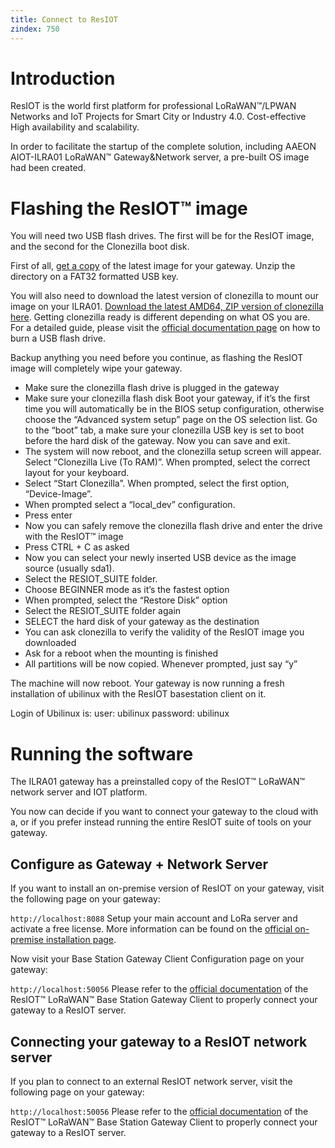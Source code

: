 ```yaml
---
title: Connect to ResIOT
zindex: 750
---
```


# Introduction
ResIOT is the world first platform for professional LoRaWAN™/LPWAN Networks and IoT Projects for Smart City or Industry 4.0. Cost-effective High availability and scalability.

In order to facilitate the startup of the complete solution, including AAEON AIOT-ILRA01 LoRaWAN™ Gateway&Network server, a pre-built OS image had been created.

# Flashing the ResIOT™ image

You will need two USB flash drives. The first will be for the ResIOT image, and the second for the Clonezilla boot disk.

First of all, [get a copy](http://update.resiot.io/images/aaeon_ilra01_resiot.tar.gz) of the latest image for your gateway. Unzip the directory on a FAT32 formatted USB key.

You will also need to download the latest version of clonezilla to mount our image on your ILRA01. [Download the latest AMD64, ZIP version of clonezilla here](http://clonezilla.org/downloads/download.php?branch=stable). Getting clonezilla ready is different depending on what OS you are. For a detailed guide, please visit the [official documentation page](http://clonezilla.org/liveusb.php) on how to burn a USB flash drive.

Backup anything you need before you continue, as flashing the ResIOT image will completely wipe your gateway.

* Make sure the clonezilla flash drive is plugged in the gateway
* Make sure your clonezilla flash disk Boot your gateway, if it’s the first time you will automatically be in the BIOS setup configuration, otherwise choose the “Advanced system setup” page on the OS selection list. Go to the “boot” tab, a make sure your clonezilla USB key is set to boot before the hard disk of the gateway. Now you can save and exit.
* The system will now reboot, and the clonezilla setup screen will appear. Select “Clonezilla Live (To RAM)”. When prompted, select the correct layout for your keyboard.
* Select “Start Clonezilla”. When prompted, select the first option, “Device-Image”.
* When prompted select a “local_dev” configuration.
* Press enter
* Now you can safely remove the clonezilla flash drive and enter the drive with the ResIOT™ image
* Press CTRL + C as asked
* Now you can select your newly inserted USB device as the image source (usually sda1).
* Select the RESIOT_SUITE folder.
* Choose BEGINNER mode as it’s the fastest option
* When prompted, select the “Restore Disk” option
* Select the RESIOT_SUITE folder again
* SELECT the hard disk of your gateway as the destination
* You can ask clonezilla to verify the validity of the ResIOT image you downloaded
* Ask for a reboot when the mounting is finished
* All partitions will be now copied. Whenever prompted, just say “y”

The machine will now reboot. Your gateway is now running a fresh installation of ubilinux with the ResIOT basestation client on it.

Login of Ubilinux is:   user: ubilinux password: ubilinux


# Running the software

The ILRA01 gateway has a preinstalled copy of the ResIOT™ LoRaWAN™ network server and IOT platform.

You now can decide if you want to connect your gateway to the cloud with a, or if you prefer instead running the entire ResIOT suite of tools on your gateway.

## Configure as Gateway + Network Server
If you want to install an on-premise version of ResIOT on your gateway, visit the following page on your gateway:


`http://localhost:8088`
Setup your main account and LoRa server and activate a free license. More information can be found on the [official on-premise installation page](http://docs.resiot.io/onpremise_setup).

Now visit your Base Station Gateway Client Configuration page on your gateway:


`http://localhost:50056`
Please refer to the [official documentation](https://www.resiot.io/en/gateway-config) of the ResIOT™ LoRaWAN™ Base Station Gateway Client to properly connect your gateway to a ResIOT server.


## Connecting your gateway to a ResIOT network server
If you plan to connect to an external ResIOT network server, visit the following page on your gateway:


`http://localhost:50056`
Please refer to the [official documentation](https://www.resiot.io/en/gateway-config) of the ResIOT™ LoRaWAN™ Base Station Gateway Client to properly connect your gateway to a ResIOT server.

